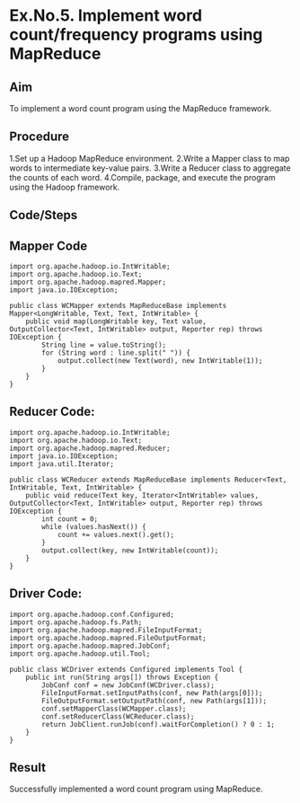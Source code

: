 # Ex.No.5. Implement word count/frequency programs using MapReduce
## Aim
To implement a word count program using the MapReduce framework.

## Procedure

1.Set up a Hadoop MapReduce environment.
2.Write a Mapper class to map words to intermediate key-value pairs.
3.Write a Reducer class to aggregate the counts of each word.
4.Compile, package, and execute the program using the Hadoop framework.
## Code/Steps
## Mapper Code
```
import org.apache.hadoop.io.IntWritable;
import org.apache.hadoop.io.Text;
import org.apache.hadoop.mapred.Mapper;
import java.io.IOException;

public class WCMapper extends MapReduceBase implements Mapper<LongWritable, Text, Text, IntWritable> {
    public void map(LongWritable key, Text value, OutputCollector<Text, IntWritable> output, Reporter rep) throws IOException {
        String line = value.toString();
        for (String word : line.split(" ")) {
            output.collect(new Text(word), new IntWritable(1));
        }
    }
}
```
## Reducer Code:
```
import org.apache.hadoop.io.IntWritable;
import org.apache.hadoop.io.Text;
import org.apache.hadoop.mapred.Reducer;
import java.io.IOException;
import java.util.Iterator;

public class WCReducer extends MapReduceBase implements Reducer<Text, IntWritable, Text, IntWritable> {
    public void reduce(Text key, Iterator<IntWritable> values, OutputCollector<Text, IntWritable> output, Reporter rep) throws IOException {
        int count = 0;
        while (values.hasNext()) {
            count += values.next().get();
        }
        output.collect(key, new IntWritable(count));
    }
}
```
## Driver Code:
```
import org.apache.hadoop.conf.Configured;
import org.apache.hadoop.fs.Path;
import org.apache.hadoop.mapred.FileInputFormat;
import org.apache.hadoop.mapred.FileOutputFormat;
import org.apache.hadoop.mapred.JobConf;
import org.apache.hadoop.util.Tool;

public class WCDriver extends Configured implements Tool {
    public int run(String args[]) throws Exception {
        JobConf conf = new JobConf(WCDriver.class);
        FileInputFormat.setInputPaths(conf, new Path(args[0]));
        FileOutputFormat.setOutputPath(conf, new Path(args[1]));
        conf.setMapperClass(WCMapper.class);
        conf.setReducerClass(WCReducer.class);
        return JobClient.runJob(conf).waitForCompletion() ? 0 : 1;
    }
}
```
## Result
Successfully implemented a word count program using MapReduce.

